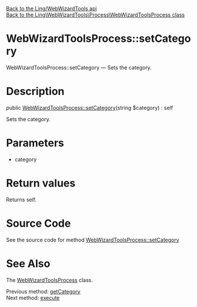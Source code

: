 [Back to the Ling/WebWizardTools api](https://github.com/lingtalfi/WebWizardTools/blob/master/doc/api/Ling/WebWizardTools.md)<br>
[Back to the Ling\WebWizardTools\Process\WebWizardToolsProcess class](https://github.com/lingtalfi/WebWizardTools/blob/master/doc/api/Ling/WebWizardTools/Process/WebWizardToolsProcess.md)


WebWizardToolsProcess::setCategory
================



WebWizardToolsProcess::setCategory — Sets the category.




Description
================


public [WebWizardToolsProcess::setCategory](https://github.com/lingtalfi/WebWizardTools/blob/master/doc/api/Ling/WebWizardTools/Process/WebWizardToolsProcess/setCategory.md)(string $category) : self




Sets the category.




Parameters
================


- category

    


Return values
================

Returns self.








Source Code
===========
See the source code for method [WebWizardToolsProcess::setCategory](https://github.com/lingtalfi/WebWizardTools/blob/master/Process/WebWizardToolsProcess.php#L300-L304)


See Also
================

The [WebWizardToolsProcess](https://github.com/lingtalfi/WebWizardTools/blob/master/doc/api/Ling/WebWizardTools/Process/WebWizardToolsProcess.md) class.

Previous method: [getCategory](https://github.com/lingtalfi/WebWizardTools/blob/master/doc/api/Ling/WebWizardTools/Process/WebWizardToolsProcess/getCategory.md)<br>Next method: [execute](https://github.com/lingtalfi/WebWizardTools/blob/master/doc/api/Ling/WebWizardTools/Process/WebWizardToolsProcess/execute.md)<br>

